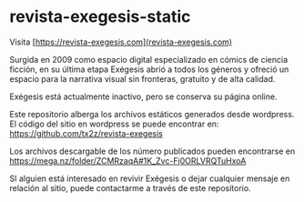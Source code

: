 # revista-exegesis-static

Visita  [https://revista-exegesis.com](revista-exegesis.com)

Surgida en 2009 como espacio digital especializado en cómics de ciencia ficción, en su última etapa Exégesis abrió a todos los géneros y ofreció un espacio para la narrativa visual sin fronteras, gratuito y de alta calidad.

Exégesis está actualmente inactivo, pero se conserva su página online.

Este repositorio alberga los archivos estáticos generados desde wordpress. El código del sitio en wordpress se puede encontrar en: https://github.com/tx2z/revista-exegesis

Los archivos descargable de los número publicados pueden encontrarse en https://mega.nz/folder/ZCMRzaqA#1K_Zvc-Fj0ORLVRQTuHxoA

SI alguien está interesado en revivir Exégesis o dejar cualquier mensaje en relación al sitio, puede contactarme a través de este repositorio.
